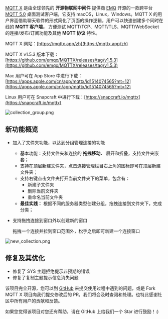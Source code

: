 
[MQTT X](https://mqttx.app/zh) 是由全球领先的 **开源物联网中间件** 提供商 [EMQ](https://www.emqx.com/zh) 开源的一款跨平台 [MQTT 5.0](https://www.emqx.com/zh/mqtt/mqtt5) 桌面测试客户端，它支持 macOS，Linux，Windows。MQTT X 的用户界面借助聊天软件的形式简化了页面的操作逻辑，用户可以快速创建多个同时在线的 **MQTT 客户端，** 方便测试 MQTT/TCP、MQTT/TLS、MQTT/WebSocket  的连接/发布/订阅功能及其他 **MQTT 协议** 特性。

MQTT X 网站：[https://mqttx.app/zh](https://mqttx.app/zh)

MQTT X v1.5.3 版本下载：[https://github.com/emqx/MQTTX/releases/tag/v1.5.3](https://github.com/emqx/MQTTX/releases/tag/v1.5.3)

Mac 用户可在 App Store 中进行下载：[https://apps.apple.com/cn/app/mqttx/id1514074565?mt=12](https://apps.apple.com/cn/app/mqttx/id1514074565?mt=12)

Linux 用户可在 Snapcraft 中进行下载：[https://snapcraft.io/mqttx](https://snapcraft.io/mqttx)

![collection_group.png](https://static.emqx.net/images/3fecd14eb079273cc5e027c5a78eb4f1.png)

## 新功能概览

- 加入了文件夹功能，以达到分组管理连接的功能

  - 基本功能：支持文件夹和连接的 **拖拽移动、** 展开和折叠，支持文件夹嵌套；
  - 支持在顶层新建文件夹，点击连接管理栏目右上角的图标即可在顶层新建文件夹；
  - 支持右键点击文件夹打开当前文件夹下的菜单，包含有：
    - 新建子文件夹
    - 删除当前文件夹
    - 重命名当前文件夹
  - **最佳实践：** 根据不同的服务器类型创建分组，拖拽连接到文件夹下，完成分类；

- 支持拖拽连接到窗口外以创建新的窗口

  拖拽一个连接并拉到窗口范围外，松手之后即可新建一个连接窗口

![new_collection.png](https://static.emqx.net/images/41f9e89534c1d1e3d61e77f5b786aea7.png)

## 修复及其优化

- 修复了 SYS 主题拒绝提示非预期的错误
- 修复了复制主题提示信息消失问题

该项目完全开源，您可以到 [GitHub](https://github.com/emqx/MQTTX/issues?q=is%3Aissue+is%3Aopen+sort%3Aupdated-desc) 来提交使用过程中遇到的问题，或是 Fork MQTT X 项目向我们提交修改后的 PR，我们将会及时查阅和处理。也特此感谢社区中所有用户的贡献和反馈。

如果您觉得该项目对您还有帮助，请在 GitHub 上给我们一个 Star 进行鼓励！:)
